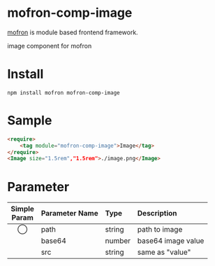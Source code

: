 # mofron-comp-image
[mofron](https://mofron.github.io/mofron/) is module based frontend framework.

image component for mofron


# Install
```
npm install mofron mofron-comp-image
```

# Sample
```html
<require>
    <tag module="mofron-comp-image">Image</tag>
</require>
<Image size="1.5rem","1.5rem">./image.png</Image>
```
# Parameter

|Simple<br>Param | Parameter Name | Type | Description |
|:--------------:|:---------------|:-----|:------------|
| ◯  | path | string | path to image |
| | base64 | number | base64 image value |
| | src | string | same as "value" |

